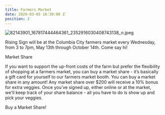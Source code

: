 ```yaml
---
title: Farmers Market
date: 2020-03-05 16:39:00 Z
position: 2
---
```


![82143901_167817444464361_2352916030408743138_n.jpeg](/uploads/82143901_167817444464361_2352916030408743138_n.jpeg)

Rising Sign will be at the Columbia City farmers market every Wednesday, from 3 to 7pm, May 13th through October 14th. Come say hi!

Market Share

If you want to support the up-front costs of the farm but prefer the flexibility of shopping at a farmers market, you can buy a market share - it’s basically a gift card for yourself to our farmers market booth. You can buy a market share in any amount! Any market share over $200 will receive a 10% bonus for extra veggies. Once you’ve signed up, either online or at the market, we'll keep track of your share balance - all you have to do is show up and pick your veggies.

Buy a Market Share!
